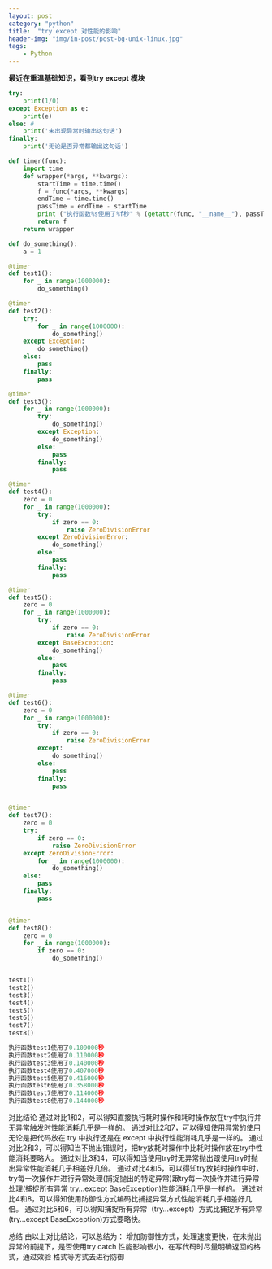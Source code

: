 ```yaml
---
layout: post
category: "python"
title:  "try except 对性能的影响"
header-img: "img/in-post/post-bg-unix-linux.jpg"
tags:
    - Python
---
```

**最近在重温基础知识，看到try except 模块**

```python
try:
    print(1/0)
except Exception as e:
    print(e)
else: #
    print('未出现异常时输出这句话')
finally:
    print('无论是否异常都输出这句话')
```

```python
def timer(func):
    import time
    def wrapper(*args, **kwargs):
        startTime = time.time()
        f = func(*args, **kwargs)
        endTime = time.time()
        passTime = endTime - startTime
        print ("执行函数%s使用了%f秒" % (getattr(func, "__name__"), passTime))
        return f
    return wrapper

def do_something():
    a = 1

@timer
def test1():
    for _ in range(1000000):
        do_something()

@timer
def test2():
    try:
        for _ in range(1000000):
            do_something()
    except Exception:
        do_something()
    else:
        pass
    finally:
        pass

@timer
def test3():
    for _ in range(1000000):
        try:
            do_something()
        except Exception:
            do_something()
        else:
            pass
        finally:
            pass

@timer
def test4():
    zero = 0
    for _ in range(1000000):
        try:
            if zero == 0:
                raise ZeroDivisionError
        except ZeroDivisionError:
            do_something()
        else:
            pass
        finally:
            pass

@timer
def test5():
    zero = 0
    for _ in range(1000000):
        try:
            if zero == 0:
                raise ZeroDivisionError
        except BaseException:
            do_something()
        else:
            pass
        finally:
            pass

@timer
def test6():
    zero = 0
    for _ in range(1000000):
        try:
            if zero == 0:
                raise ZeroDivisionError
        except:
            do_something()
        else:
            pass
        finally:
            pass


@timer
def test7():
    zero = 0
    try:
        if zero == 0:
            raise ZeroDivisionError
    except ZeroDivisionError:
        for _ in range(1000000):
            do_something()
    else:
        pass
    finally:
        pass


@timer
def test8():
    zero = 0
    for _ in range(1000000):
        if zero == 0:
            do_something()


test1()
test2()
test3()
test4()
test5()
test6()
test7()
test8()

执行函数test1使用了0.109000秒
执行函数test2使用了0.110000秒
执行函数test3使用了0.140000秒
执行函数test4使用了0.407000秒
执行函数test5使用了0.416000秒
执行函数test6使用了0.358000秒
执行函数test7使用了0.114000秒
执行函数test8使用了0.144000秒
```


对比结论
通过对比1和2，可以得知直接执行耗时操作和耗时操作放在try中执行并无异常触发时性能消耗几乎是一样的。
通过对比2和7，可以得知使用异常的使用无论是把代码放在 try 中执行还是在 except 中执行性能消耗几乎是一样的。
通过对比2和3，可以得知当不抛出错误时，把try放耗时操作中比耗时操作放在try中性能消耗要略大。
通过对比3和4，可以得知当使用try时无异常抛出跟使用try时抛出异常性能消耗几乎相差好几倍。
通过对比4和5，可以得知try放耗时操作中时，try每一次操作并进行异常处理(捕捉抛出的特定异常)跟try每一次操作并进行异常处理(捕捉所有异常 try…except BaseException)性能消耗几乎是一样的。
通过对比4和8，可以得知使用防御性方式编码比捕捉异常方式性能消耗几乎相差好几倍。
通过对比5和6，可以得知捕捉所有异常（try…except）方式比捕捉所有异常(try…except BaseException)方式要略快。

总结
由以上对比结论，可以总结为：
增加防御性方式，处理速度更快，在未抛出异常的前提下，是否使用try catch 性能影响很小，在写代码时尽量明确返回的格式，通过效验
格式等方式去进行防御



